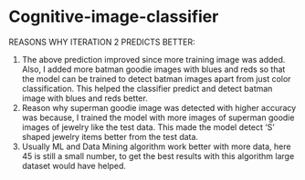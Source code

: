 # Cognitive-image-classifier

REASONS WHY ITERATION 2 PREDICTS BETTER:

1.	The above prediction improved since more training image was added. Also, I added more batman goodie images with blues and reds so that the model can be trained to detect batman images apart from just color classification. This helped the classifier predict and detect batman image with blues and reds better. 
2.	Reason why superman goodie image was detected with higher accuracy was because, I trained the model with more images of superman goodie images of jewelry like the test data. This made the model detect ‘S’ shaped jewelry items better from the test data.
3.	Usually ML and Data Mining algorithm work better with more data, here 45 is still a small number, to get the best results with this algorithm large dataset would have helped. 
